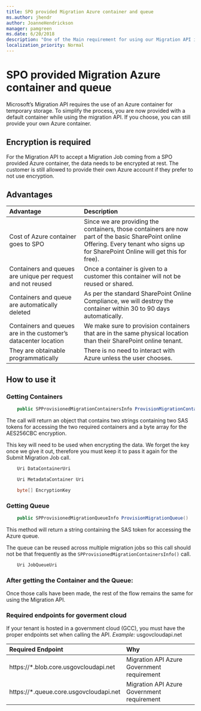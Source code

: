 ```yaml
---
title: SPO provided Migration Azure container and queue
ms.author: jhendr
author: JoanneHendrickson
manager: pamgreen
ms.date: 6/20/2018
description: "One of the Main requirement for using our Migration API is the usage of an Azure container as a temporary storage. We now provide a default container that can be used for using the migration API."
localization_priority: Normal
---
```


# SPO provided Migration Azure container and queue

Microsoft’s Migration API requires the use of an Azure container for temporary storage. To simplify the process, you are now provided with a default container while using the migration API. If you choose, you can still provide your own Azure container.

## Encryption is required

For the Migration API to accept a Migration Job coming from a SPO provided Azure container, the data needs to be encrypted at rest. The customer is still allowed to provide their own Azure account if they prefer to not use encryption.

##  Advantages

|Advantage|Description|
|:-----|:-----|
|Cost of Azure container goes to SPO|Since we are providing the containers, those containers are now part of the basic SharePoint online Offering. Every tenant who signs up for SharePoint Online will get this for free).|
|Containers and queues are unique per request and not reused|Once a container is given to a customer this container will not be reused or shared.|
|Containers and queue are automatically deleted|As per the standard SharePoint Online Compliance, we will destroy the container within 30 to 90 days automatically.|
|Containers and queues are in the customer’s datacenter location|We make sure to provision containers that are in the same physical location than their SharePoint online tenant.| 
|They are obtainable programmatically|There is no need to interact with Azure unless the user chooses.

## How to use it

### Getting Containers

```csharp
    public SPProvisionedMigrationContainersInfo ProvisionMigrationContainers()
```

The call will return an object that contains two strings containing two SAS tokens for accessing the two required containers and a byte array for the AES256CBC encryption. 

This key will need to be used when encrypting the data. We forget the key once we give it out, therefore you must keep it to pass it again for the Submit Migration Job call.

```csharp
    Uri DataContainerUri 

    Uri MetadataContainer Uri

    byte[] EncryptionKey 
```

### Getting Queue

```csharp
    public SPProvisionedMigrationQueueInfo ProvisionMigrationQueue()
```

This method will return a string containing the SAS token for accessing the Azure queue.

The queue can be reused across multiple migration jobs so this call should not be that frequently as the `SPProvisionedMigrationContainersInfo()` call.

```csharp
    Uri JobQueueUri
```

### After getting the Container and the Queue:

Once those calls have been made, the rest of the flow remains the same for using the Migration API.

### Required endpoints for goverment cloud

If your tenant is hosted in a government cloud (GCC), you must have the proper endpoints set when calling the API. 
*Example:*    usgovcloudapi.net 

|**Required Endpoint**|**Why**|
|:-----|:-----|
|https://<spam><spam>*.blob.core.usgovcloudapi.<spam><spam>net|Migration API Azure Government requirement|
|https://<spam><spam>*.queue.core.usgovcloudapi.<spam><spam>net|Migration API Azure Government requirement|   
